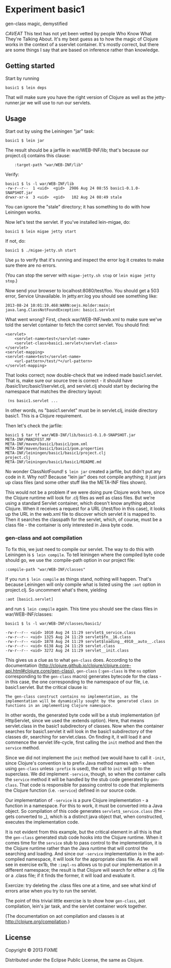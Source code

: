 # Experiment basic1

gen-class magic, demystified

*CAVEAT* This text has not yet been vetted by people Who Know What
 They're Talking About.  It's my best guess as to how the magic of
 Clojure works in the context of a sservlet container.  It's mostly
 correct, but there are some things I say that are based on inference
 rather than knowledge.

## Getting started

Start by running

    basic1 $ lein deps

That will make sure you have the right version of Clojure as well as
the jetty-runner.jar we will use to run our servlets.

## Usage

Start out by using the Leiningen "jar" task:

    basic1 $ lein jar

The result should be a jarfile in war/WEB-INF/lib; that's because our
project.clj contains this clause:

	    :target-path "war/WEB-INF/lib"

Verify:

    basic1 $ ls -l war/WEB-INF/lib
    -rw-r--r--  1 <uid>  <gid>  2986 Aug 24 08:55 basic1-0.1.0-SNAPSHOT.jar
    drwxr-xr-x  3 <uid>  <gid>   102 Aug 24 08:49 stale

You can ignore the "stale" directory; it has something to do with how
Leiningen works.

Now let's test the servlet.  If you've installed lein-migae, do:

    basic1 $ lein migae jetty start

If not, do:

    basic1 $ ./migae-jetty.sh start

Use `ps` to verify that it's running and inspect the error log it
creates to make sure there are no errors.

(You can stop the server with `migae-jetty.sh stop` or `lein migae jetty stop`.)

Now send your browser to localhost:8080/test/foo.  You should get a
503 error, Service Unavailable.  In jetty.err.log you should see
something like:

    2013-08-24 10:01:19.468:WARN:oejs.Holder:main: 
    java.lang.ClassNotFoundException: basic1.servlet

What went wrong?  First, check war/WEB-INF/web.xml to make sure we've
told the servlet container to fetch the corrct servlet.  You should
find:

    <servlet>
        <servlet-name>test</servlet-name>
    	<servlet-class>basic1.servlet</servlet-class>
    </servlet>
    <servlet-mapping>
	<servlet-name>test</servlet-name>
    	<url-pattern>/test/*</url-pattern>
    </servlet-mapping>

That looks correct; now double-check that we indeed made basic1.servlet.  That is, make sure our source tree is correct - it should have /basic1/src/basic1/servlet.clj, and servlet.clj should start by declaring the namespace that matches the directory layout: 

     (ns basic1.servlet ...

In other words, ns "basic1.servlet" must be in servlet.clj, inside
directory basic1.  This is a Clojure requirement.

Then let's check the jarfile:

    basic1 $ tar tf war/WEB-INF/lib/basic1-0.1.0-SNAPSHOT.jar
    META-INF/MANIFEST.MF
    META-INF/maven/basic1/basic1/pom.xml
    META-INF/maven/basic1/basic1/pom.properties
    META-INF/leiningen/basic1/basic1/project.clj
    project.clj
    META-INF/leiningen/basic1/basic1/README.md

No wonder ClassNotFound!  `$ lein jar` created a jarfile, but didn't put
any code in it.  Why not?  Because "lein jar" does not compile
anything; it just jars up class files (and some other stuff like the
META-INF files shown).

This would not be a problem if we were doing pure Clojure work here,
since the Clojure runtime will look for .clj files as well as class
files.  But we're using a standard Servlet container, which doesn't
know anything about Clojure.  When it receives a request for a URL
(/test/foo in this case), it looks up the URL in the web.xml file to
discover which servlet it is mapped to.  Then it searches the
classpath for the servlet, which, of course, must be a class file -
the container is only interested in Java byte code.

### gen-class and aot compilation

To fix this, we just need to compile our servlet.  The way to do this
with Leiningen is `$ lein compile`.  To tell leiningen where the
compiled byte code should go, we use the :compile-path option in our
project file:

    :compile-path "war/WEB-INF/classes"

If you run `$ lein compile` as things stand, nothing will happen.
That's because Leiningen will only compile what is listed using the
`:aot` option in project.clj.  So uncomment what's there, yielding

    :aot [basic1.servlet]

and run `$ lein compile` again.  This time you should see the class
files in war/WEB-INF/classes:

    basic1 $ ls -l war/WEB-INF/classes/basic1/

    -rw-r--r-- <uid> 1010 Aug 24 11:29 servlet$_service.class
    -rw-r--r-- <uid> 1325 Aug 24 11:29 servlet$fn__16.class
    -rw-r--r-- <uid> 1878 Aug 24 11:29 servlet$loading__4910__auto__.class
    -rw-r--r-- <uid> 6138 Aug 24 11:29 servlet.class
    -rw-r--r-- <uid> 3272 Aug 24 11:29 servlet__init.class

This gives us a clue as to what `gen-class` does.  According to the
documentation
(http://clojure.github.io/clojure/clojure.core-api.html#clojure.core/gen-class),
`gen-class` (`:gen-class` is the `ns` option corresponding to the
`gen-class` macro) generates bytecode for the class \- in this case,
the one corresponding to the namespace of our file, i.e. basic1.servlet.
But the critical clause is:

    The gen-class construct contains no implementation, as the
    implementation will be dynamically sought by the generated class in
    functions in an implementing Clojure namespace.

In other words, the generated byte code will be a stub implementation
(of HttpServlet, since we used the :extends option).  Here, that means
servlet.class in the basic1 subdirectory of classes.  Now when the
container searches for basic1.servlet it will look in the basic1
subdirectory of the classes dir, searching for servlet.class.  On
finding it, it will load it and commence the servlet life-cycle, first
calling the `init` method and then the `service` method.

Since we did not implement the `init` method (we would have to call it
`-init`, since Clojure's convention is to prefix Java method names
with \- when using `gen-class` unless `:prefix` is used), the call to
`init` will go to the superclass.  We did implement `-service`, though,
so when the container calls the `service` method it will be handled by
the stub code generated by `gen-class`.  That code is responsible for
passing control to code that implements the Clojure function
(i.e. `-service`) defined in our source code.

Our implementation of `-service` is a pure Clojure implementation - a
function in a namespace.  For this to work, it must be converted into
a Java object.  So compilation of this code generates
`servlet$_service.class` (the \- gets converted to _), which is a
distinct java object that, when constructed, executes the
implementation code.

It is not evident from this example, but the critical element in all
this is that the `gen-class` generated stub code hooks into the Clojure
runtime.  When it comes time for the `service` stub to pass control to
the implementation, it is the Clojure runtime rather than the Java
runtime that will control the searching and loading.  And since our
`-service` implementation is in the aot-compiled namespace, it will look
for the appropriate class file.  As we will see in exercise ex1b, the
`:impl-ns` allows us to put our implementation in a different namespace;
the result is that Clojure will search for either a .clj file or a
.class file; if it finds the former, it will load and evaluate it.

Exercize: try deleting the .class files one at a time, and see what
kind of errors arise when you try to run the servlet.

The point of this trivial little exercise is to show how `gen-class`,
aot compilation, lein's jar task, and the servlet container work
together.

(The documentation on aot compilation and classes is at
http://clojure.org/compilation.)

## License

Copyright © 2013 FIXME

Distributed under the Eclipse Public License, the same as Clojure.
